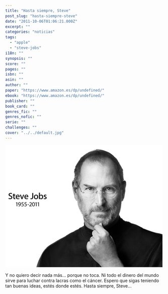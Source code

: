 ```yaml
---
title: "Hasta siempre, Steve"
post_slug: "hasta-siempre-steve"
date: "2011-10-06T01:06:21.000Z"
excerpt: ""
categories: "noticias"
tags: 
  - "apple"
  - "steve-jobs"
i18n: ""
synopsis: ""
score: ""
pages: ""
isbn: ""
asin: ""
author: ""
paper: "https://www.amazon.es/dp/undefined/"
ebook: "https://www.amazon.es/dp/undefined/"
publisher: ""
book_card: ""
genres_fic: ""
genres_nofic: ""
serie: ""
challenges: ""
cover: "../../default.jpg"
---
```


![](images/dep-steve-jobs.png "DEP, Steve Jobs")

Y no quiero decir nada más... porque no toca. Ni todo el dinero del mundo sirve para luchar contra lacras como el cáncer. Espero que sigas teniendo tan buenas ideas, estés donde estés. Hasta siempre, Steve...

